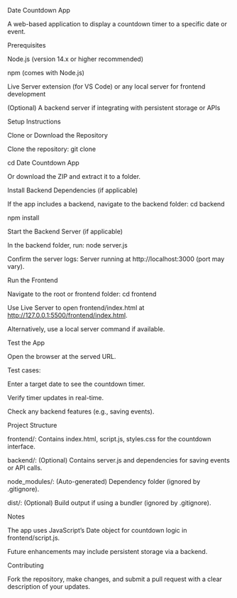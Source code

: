 Date Countdown App

A web-based application to display a countdown timer to a specific date or event.

Prerequisites



Node.js (version 14.x or higher recommended)

npm (comes with Node.js)

Live Server extension (for VS Code) or any local server for frontend development

(Optional) A backend server if integrating with persistent storage or APIs



Setup Instructions



Clone or Download the Repository



Clone the repository: git clone <repository-url>

cd Date Countdown App





Or download the ZIP and extract it to a folder.





Install Backend Dependencies (if applicable)



If the app includes a backend, navigate to the backend folder: cd backend

npm install









Start the Backend Server (if applicable)



In the backend folder, run: node server.js





Confirm the server logs: Server running at http://localhost:3000 (port may vary).





Run the Frontend



Navigate to the root or frontend folder: cd frontend





Use Live Server to open frontend/index.html at http://127.0.0.1:5500/frontend/index.html.

Alternatively, use a local server command if available.





Test the App



Open the browser at the served URL.

Test cases:

Enter a target date to see the countdown timer.

Verify timer updates in real-time.

Check any backend features (e.g., saving events).











Project Structure



frontend/: Contains index.html, script.js, styles.css for the countdown interface.

backend/: (Optional) Contains server.js and dependencies for saving events or API calls.

node\_modules/: (Auto-generated) Dependency folder (ignored by .gitignore).

dist/: (Optional) Build output if using a bundler (ignored by .gitignore).



Notes



The app uses JavaScript’s Date object for countdown logic in frontend/script.js.

Future enhancements may include persistent storage via a backend.



Contributing

Fork the repository, make changes, and submit a pull request with a clear description of your updates.

